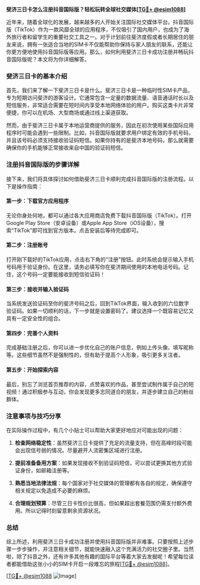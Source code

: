 **斐济三日卡怎么注册抖音国际版？轻松玩转全球社交媒体[[TG💪+ @esim1088](https://t.me/s/esim1088)]**

近年来，随着全球化的发展，越来越多的人开始关注国际社交媒体平台。抖音国际版（TikTok）作为一款风靡全球的应用程序，不仅吸引了国内用户，也成为了海外旅行者和留学生的重要社交工具之一。对于计划前往斐济度假或者长期居住的朋友来说，拥有一张适合当地的SIM卡不仅能帮助你保持与家人朋友的联系，还能让你更方便地使用抖音国际版等应用。那么，如何利用斐济三日卡成功注册并畅玩抖音国际版呢？本文将为你详细解答。

### 斐济三日卡的基本介绍

首先，我们来了解一下斐济三日卡是什么。斐济三日卡是一种临时性SIM卡产品，专为短期访问斐济的游客设计。它通常包含一定量的数据流量、语音通话时长以及短信服务，非常适合需要在短时间内享受本地网络体验的用户。购买这类卡片非常便捷，你可以在机场、大型商场或通过线上渠道获取。

然而，由于斐济三日卡属于本地运营商提供的服务，因此在初次使用某些国际应用程序时可能会遇到一些限制。比如，抖音国际版就要求用户绑定有效的手机号码，并且该号码必须支持接收验证码短信。如果你持有的是斐济本地号码，那么就需要确保你的手机能够正常接收来自中国的验证码短信。

### 注册抖音国际版的步骤详解

接下来，我们将具体探讨如何借助斐济三日卡顺利完成抖音国际版的注册流程。以下是操作指南：

#### 第一步：下载官方应用程序
无论你身处何地，都可以通过各大应用商店免费下载抖音国际版（TikTok）。打开Google Play Store（安卓设备）或Apple App Store（iOS设备），搜索“TikTok”即可找到官方版本。点击安装后等待完成即可。

#### 第二步：注册账号
打开刚下载好的TikTok应用，点击右下角的“注册”按钮。此时系统会提示输入手机号码用于验证身份。在这里，请务必填写你在斐济期间使用的本地电话号码。记住，这个号码一定要能接收到短信验证码！

#### 第三步：接收并输入验证码
当系统发送验证码至你的斐济号码之后，回到TikTok界面，输入收到的六位数字验证码。如果一切顺利的话，下一步就是设置密码了。建议选择一个既容易记忆又具有一定安全性的组合。

#### 第四步：完善个人资料
完成基础注册之后，你可以进一步优化自己的账户信息，例如上传头像、填写昵称等。这些细节虽然不是强制性的，但有助于提高个人形象，吸引更多关注者。

#### 第五步：开始探索内容
最后，别忘了浏览首页推荐的内容，点赞喜欢的作品，甚至尝试制作属于自己的短视频！通过积极参与互动，你会发现更多志同道合的朋友，并逐步建立自己的粉丝群体。

### 注意事项与技巧分享

在实际操作过程中，有几个小贴士可以帮助大家更好地应对可能出现的问题：

1. **检查网络稳定性**：虽然斐济三日卡提供了充足的流量支持，但在高峰时段可能会出现信号弱的情况。尽量避开人流密集区域进行注册。
   
2. **提前准备备用方案**：如果发现接收不到验证码短信，可以尝试更换其他方式验证身份，如邮箱注册等。

3. **熟悉当地法律法规**：每个国家对于社交媒体的管理都有各自的规定，确保遵守相关规定以免造成不必要的麻烦。

4. **合理规划预算**：尽管三日卡性价比很高，但如果超出套餐范围仍需支付额外费用。所以记得时刻留意剩余资源状况。

### 总结

综上所述，利用斐济三日卡成功注册并使用抖音国际版并非难事。只要按照上述步骤一步步操作，并注意相关细节，就能快速融入这个充满活力的社交圈子里。当然啦，除了抖音之外，还有许多其他有趣的国际平台等着大家去发掘呢！希望每位读者都能借助这张小小的SIM卡开启一段难忘的旅程[[TG💪+ @esim1088](https://t.me/s/esim1088)]。

[[TG💪+ @esim1088](https://t.me/s/esim1088) ![Image](https://i.postimg.cc/4NQfJmqS/Snipaste-2025-05-13-00-14-12.png)]